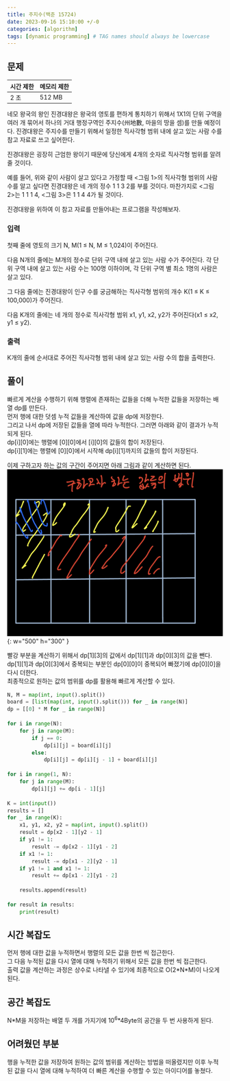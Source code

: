 ```yaml
---
title: 주지수(백준 15724)
date: 2023-09-16 15:10:00 +/-0
categories: [algorithm]
tags: [dynamic programming] # TAG names should always be lowercase
---
```


## 문제

| 시간 제한 | 메모리 제한 |
| --------- | ----------- |
| 2 초      | 512 MB      |

네모 왕국의 왕인 진경대왕은 왕국의 영토를 편하게 통치하기 위해서 1X1의 단위 구역을 여러 개 묶어서 하나의 거대 행정구역인 주지수(州地數, 마을의 땅을 셈)를 만들 예정이다. 진경대왕은 주지수를 만들기 위해서 일정한 직사각형 범위 내에 살고 있는 사람 수를 참고 자료로 쓰고 싶어한다.

진경대왕은 굉장히 근엄한 왕이기 때문에 당신에게 4개의 숫자로 직사각형 범위를 알려줄 것이다.

예를 들어, 위와 같이 사람이 살고 있다고 가정할 때 <그림 1>의 직사각형 범위의 사람 수를 알고 싶다면 진경대왕은 네 개의 정수 1 1 3 2를 부를 것이다. 마찬가지로 <그림 2>는 1 1 1 4, <그림 3>은 1 1 4 4가 될 것이다.

진경대왕을 위하여 이 참고 자료를 만들어내는 프로그램을 작성해보자.

### 입력

첫째 줄에 영토의 크기 N, M(1 ≤ N, M ≤ 1,024)이 주어진다.

다음 N개의 줄에는 M개의 정수로 단위 구역 내에 살고 있는 사람 수가 주어진다. 각 단위 구역 내에 살고 있는 사람 수는 100명 이하이며, 각 단위 구역 별 최소 1명의 사람은 살고 있다.

그 다음 줄에는 진경대왕이 인구 수를 궁금해하는 직사각형 범위의 개수 K(1 ≤ K ≤ 100,000)가 주어진다.

다음 K개의 줄에는 네 개의 정수로 직사각형 범위 x1, y1, x2, y2가 주어진다(x1 ≤ x2, y1 ≤ y2).

### 출력

K개의 줄에 순서대로 주어진 직사각형 범위 내에 살고 있는 사람 수의 합을 출력한다.

## 풀이

빠르게 계산을 수행하기 위해 행렬에 존재하는 값들을 더해 누적한 값들을 저장하는 배열 dp를 만든다.  
먼저 행에 대한 덧셈 누적 값들을 계산하여 값을 dp에 저장한다.  
그리고 나서 dp에 저장된 값들을 열에 따라 누적한다. 그러면 아래와 같이 결과가 누적되게 된다.  
dp[i][0]에는 행렬에 [0][0]에서 [i][0]의 값들의 합이 저장된다.  
dp[i][1]에는 행렬에 [0][0]에서 시작해 dp[i][1]까지의 값들의 합이 저장된다.

이제 구하고자 하는 값의 구간이 주어지면 아래 그림과 같이 계산하면 된다.
![Desktop View](../../assets/알고리즘/IMG_1C4EE2CC5782-1.jpeg){: w="500" h="300" }

빨강 부분을 계산하기 위해서 dp[1][3]의 값에서 dp[1][1]과 dp[0][3]의 값을 뺀다.  
dp[1][1]과 dp[0][3]에서 중복되는 부분인 dp[0][0]이 중복되어 빠졌기에 dp[0][0]을 다시 더한다.  
최종적으로 원하는 값의 범위를 dp를 활용해 빠르게 계산할 수 있다.

```python
N, M = map(int, input().split())
board = [list(map(int, input().split())) for _ in range(N)]
dp = [[0] * M for _ in range(N)]

for i in range(N):
    for j in range(M):
        if j == 0:
            dp[i][j] = board[i][j]
        else:
            dp[i][j] = dp[i][j - 1] + board[i][j]

for i in range(1, N):
    for j in range(M):
        dp[i][j] += dp[i - 1][j]

K = int(input())
results = []
for _ in range(K):
    x1, y1, x2, y2 = map(int, input().split())
    result = dp[x2 - 1][y2 - 1]
    if y1 != 1:
        result -= dp[x2 - 1][y1 - 2]
    if x1 != 1:
        result -= dp[x1 - 2][y2 - 1]
    if y1 != 1 and x1 != 1:
        result += dp[x1 - 2][y1 - 2]

    results.append(result)

for result in results:
    print(result)
```

## 시간 복잡도

먼저 행에 대한 값을 누적하면서 행렬의 모든 값을 한번 씩 접근한다.  
그 다음 누적된 값을 다시 열에 대해 누적하기 위해서 모든 값을 한번 씩 접근한다.  
출력 값을 계산하는 과정은 상수로 나타낼 수 있기에 최종적으로 O(2\*N\*M)이 나오게 된다.

## 공간 복잡도

N\*M을 저장하는 배열 두 개를 가지기에 10<sup>6</sup>\*4Byte의 공간을 두 번 사용하게 된다.

## 어려웠던 부분

행을 누적한 값을 저장하여 원하는 값의 범위를 계산하는 방법을 떠올렸지만 이후 누적된 값을 다시 열에 대해 누적하여 더 빠른 계산을 수행할 수 있는 아이디어를 놓쳤다.

